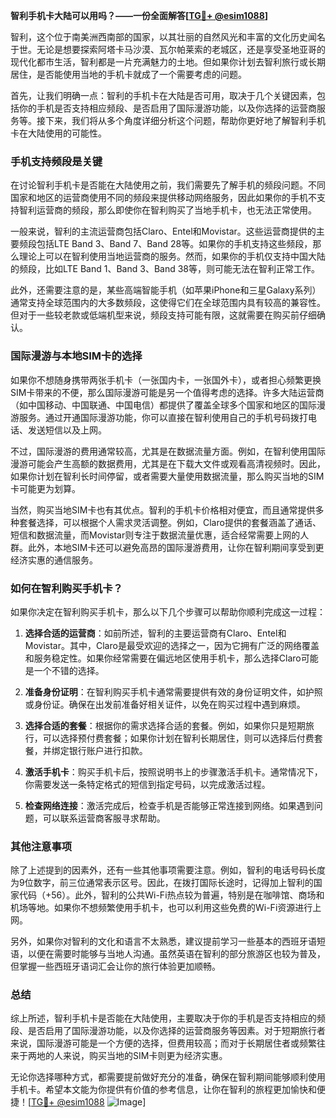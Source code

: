 **智利手机卡大陆可以用吗？——一份全面解答[[TG💪+ @esim1088](https://t.me/s/esim1088)]**

智利，这个位于南美洲西南部的国家，以其壮丽的自然风光和丰富的文化历史闻名于世。无论是想要探索阿塔卡马沙漠、瓦尔帕莱索的老城区，还是享受圣地亚哥的现代化都市生活，智利都是一片充满魅力的土地。但如果你计划去智利旅行或长期居住，是否能使用当地的手机卡就成了一个需要考虑的问题。

首先，让我们明确一点：智利的手机卡在大陆是否可用，取决于几个关键因素，包括你的手机是否支持相应频段、是否启用了国际漫游功能，以及你选择的运营商服务等。接下来，我们将从多个角度详细分析这个问题，帮助你更好地了解智利手机卡在大陆使用的可能性。

### 手机支持频段是关键

在讨论智利手机卡是否能在大陆使用之前，我们需要先了解手机的频段问题。不同国家和地区的运营商使用不同的频段来提供移动网络服务，因此如果你的手机不支持智利运营商的频段，那么即使你在智利购买了当地手机卡，也无法正常使用。

一般来说，智利的主流运营商包括Claro、Entel和Movistar。这些运营商提供的主要频段包括LTE Band 3、Band 7、Band 28等。如果你的手机支持这些频段，那么理论上可以在智利使用当地运营商的服务。然而，如果你的手机仅支持中国大陆的频段，比如LTE Band 1、Band 3、Band 38等，则可能无法在智利正常工作。

此外，还需要注意的是，某些高端智能手机（如苹果iPhone和三星Galaxy系列）通常支持全球范围内的大多数频段，这使得它们在全球范围内具有较高的兼容性。但对于一些较老款或低端机型来说，频段支持可能有限，这就需要在购买前仔细确认。

### 国际漫游与本地SIM卡的选择

如果你不想随身携带两张手机卡（一张国内卡，一张国外卡），或者担心频繁更换SIM卡带来的不便，那么国际漫游可能是另一个值得考虑的选择。许多大陆运营商（如中国移动、中国联通、中国电信）都提供了覆盖全球多个国家和地区的国际漫游服务。通过开通国际漫游功能，你可以直接在智利使用自己的手机号码拨打电话、发送短信以及上网。

不过，国际漫游的费用通常较高，尤其是在数据流量方面。例如，在智利使用国际漫游可能会产生高额的数据费用，尤其是在下载大文件或观看高清视频时。因此，如果你计划在智利长时间停留，或者需要大量使用数据流量，那么购买当地的SIM卡可能更为划算。

当然，购买当地SIM卡也有其优点。智利的手机卡价格相对便宜，而且通常提供多种套餐选择，可以根据个人需求灵活调整。例如，Claro提供的套餐涵盖了通话、短信和数据流量，而Movistar则专注于数据流量优惠，适合经常需要上网的人群。此外，本地SIM卡还可以避免高昂的国际漫游费用，让你在智利期间享受到更经济实惠的通信服务。

### 如何在智利购买手机卡？

如果你决定在智利购买手机卡，那么以下几个步骤可以帮助你顺利完成这一过程：

1. **选择合适的运营商**：如前所述，智利的主要运营商有Claro、Entel和Movistar。其中，Claro是最受欢迎的选择之一，因为它拥有广泛的网络覆盖和服务稳定性。如果你经常需要在偏远地区使用手机卡，那么选择Claro可能是一个不错的选择。
   
2. **准备身份证明**：在智利购买手机卡通常需要提供有效的身份证明文件，如护照或身份证。确保在出发前准备好相关证件，以免在购买过程中遇到麻烦。

3. **选择合适的套餐**：根据你的需求选择合适的套餐。例如，如果你只是短期旅行，可以选择预付费套餐；如果你计划在智利长期居住，则可以选择后付费套餐，并绑定银行账户进行扣款。

4. **激活手机卡**：购买手机卡后，按照说明书上的步骤激活手机卡。通常情况下，你需要发送一条特定格式的短信到指定号码，以完成激活过程。

5. **检查网络连接**：激活完成后，检查手机是否能够正常连接到网络。如果遇到问题，可以联系运营商客服寻求帮助。

### 其他注意事项

除了上述提到的因素外，还有一些其他事项需要注意。例如，智利的电话号码长度为9位数字，前三位通常表示区号。因此，在拨打国际长途时，记得加上智利的国家代码（+56）。此外，智利的公共Wi-Fi热点较为普遍，特别是在咖啡馆、商场和机场等地。如果你不想频繁使用手机卡，也可以利用这些免费的Wi-Fi资源进行上网。

另外，如果你对智利的文化和语言不太熟悉，建议提前学习一些基本的西班牙语短语，以便在需要时能够与当地人沟通。虽然英语在智利的部分旅游区也较为普及，但掌握一些西班牙语词汇会让你的旅行体验更加顺畅。

### 总结

综上所述，智利手机卡是否能在大陆使用，主要取决于你的手机是否支持相应的频段、是否启用了国际漫游功能，以及你选择的运营商服务等因素。对于短期旅行者来说，国际漫游可能是一个方便的选择，但费用较高；而对于长期居住者或频繁往来于两地的人来说，购买当地的SIM卡则更为经济实惠。

无论你选择哪种方式，都需要提前做好充分的准备，确保在智利期间能够顺利使用手机卡。希望本文能为你提供有价值的参考信息，让你在智利的旅程更加愉快和便捷！[[TG💪+ @esim1088](https://t.me/s/esim1088) ![Image](https://i.postimg.cc/4NQfJmqS/Snipaste-2025-05-13-00-14-12.png)]